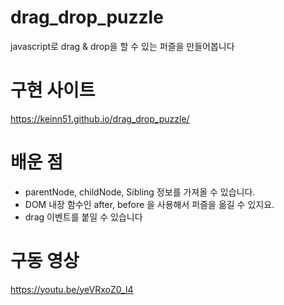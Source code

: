 # drag_drop_puzzle
javascript로 drag &amp; drop을 할 수 있는 퍼즐을 만들어봅니다

# 구현 사이트
https://keinn51.github.io/drag_drop_puzzle/

# 배운 점

- parentNode, childNode, Sibling 정보를 가져올 수 있습니다.
- DOM 내장 함수인 after, before 을 사용해서 퍼즐을 옮길 수 있지요.
- drag 이벤트를 붙일 수 있습니다

# 구동 영상

https://youtu.be/yeVRxoZ0_I4 
